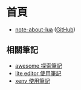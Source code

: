 
# 首頁

* [note-about-lua](https://samwhelp.github.io/note-about-lua/) ([GitHub](https://github.com/samwhelp/note-about-lua))



## 相關筆記

* [awesome 探索筆記](https://samwhelp.github.io/note-about-awesome-wm/)
* [lite editor 使用筆記](https://samwhelp.github.io/note-about-lite-editor/)
* [xenv 使用筆記](https://samwhelp.github.io/note-about-xenv/)
